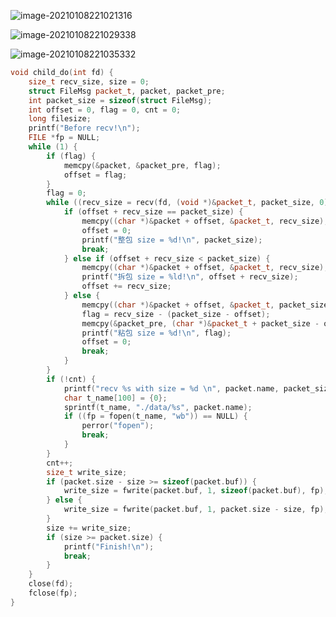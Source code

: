 ![image-20210108221021316](http://test-fangsong-imgsubmit.oss-cn-beijing.aliyuncs.com/img/image-20210108221021316.png)

![image-20210108221029338](http://test-fangsong-imgsubmit.oss-cn-beijing.aliyuncs.com/img/image-20210108221029338.png)

![image-20210108221035332](http://test-fangsong-imgsubmit.oss-cn-beijing.aliyuncs.com/img/image-20210108221035332.png)

```cpp
void child_do(int fd) {
    size_t recv_size, size = 0;
    struct FileMsg packet_t, packet, packet_pre;
    int packet_size = sizeof(struct FileMsg);
    int offset = 0, flag = 0, cnt = 0;
    long filesize;
    printf("Before recv!\n");
    FILE *fp = NULL;
    while (1) {
        if (flag) {
            memcpy(&packet, &packet_pre, flag);
            offset = flag;
        }
        flag = 0;
        while ((recv_size = recv(fd, (void *)&packet_t, packet_size, 0)) > 0) {
            if (offset + recv_size == packet_size) {
                memcpy((char *)&packet + offset, &packet_t, recv_size);
                offset = 0;
                printf("整包 size = %d!\n", packet_size);
                break;
            } else if (offset + recv_size < packet_size) {
                memcpy((char *)&packet + offset, &packet_t, recv_size);
                printf("拆包 size = %ld!\n", offset + recv_size);
                offset += recv_size;
            } else {
                memcpy((char *)&packet + offset, &packet_t, packet_size - offset);
                flag = recv_size - (packet_size - offset);
                memcpy(&packet_pre, (char *)&packet_t + packet_size - offset, flag);
                printf("粘包 size = %d!\n", flag);
                offset = 0;
                break;
            }
        }
        if (!cnt) {
            printf("recv %s with size = %d \n", packet.name, packet_size);
            char t_name[100] = {0};
            sprintf(t_name, "./data/%s", packet.name);
            if ((fp = fopen(t_name, "wb")) == NULL) {
                perror("fopen");
                break;
            }
        }
        cnt++;
        size_t write_size;
        if (packet.size - size >= sizeof(packet.buf)) {
            write_size = fwrite(packet.buf, 1, sizeof(packet.buf), fp);
        } else {
            write_size = fwrite(packet.buf, 1, packet.size - size, fp);
        }
        size += write_size;
        if (size >= packet.size) {
            printf("Finish!\n");
            break;
        }
    }
    close(fd);
    fclose(fp);
}

```


